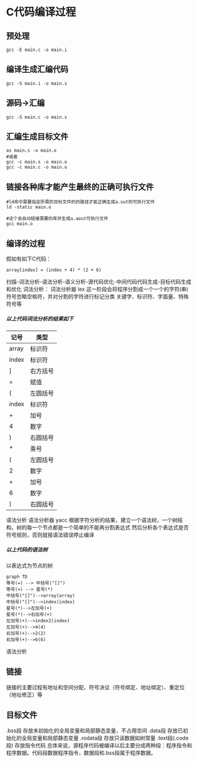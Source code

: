 # C代码编译过程
## 预处理
```
gcc -E main.c -o main.i
```
## 编译生成汇编代码
```
gcc -S main.i -o main.s
```
## 源码->汇编
```
gcc -S main.c -o main.s
```
## 汇编生成目标文件
```
as main.s -o main.o 
#或者
gcc -c main.s -o main.o
gcc -c main.c -o main.o
```
## 链接各种库才能产生最终的正确可执行文件
```
#ld命令需要指定所需的目标文件的的路径才能正确生成a.out的可执行文件
ld -static main.o
```
```
#这个会自动链接需要的库并生成a.aout可执行文件
gcc main.o
```

## 编译的过程
假如有如下C代码：
```
array[index] = (index + 4) * (2 + 6)
```
扫描-词法分析-语法分析-语义分析-源代码优化-中间代码代码生成-目标代码生成和优化
词法分析：
词法分析器 lex
这一阶段会将程序分割成一个一个的字符(串)符号忽略空格符，并对分割的字符进行标记分类
关键字、标识符、字面量、特殊符号等

##### 以上代码词法分析的结果如下
| 记号  | 类型|
|-|-|
| array | 标识符 |
| index | 标识符|
| ] | 右方括号|
| = | 赋值|
| ( | 左圆括号|
| index | 标识符|
| + | 加号|
| 4 | 数字|
| ) | 右圆括号|
| * | 乘号|
| ( | 左圆括号|
| 2 | 数字|
| + | 加号|
| 6 | 数字|
| ) | 右圆括号|


语法分析
语法分析器 yacc
根据字符分析的结果，建立一个语法树，一个树结构，树的每一个节点都是一个简单的不能再分割表达式
然后分析各个表达式是否符号规则，否则就报语法错误停止编译


#####  以上代码的语法树
以表达式为节点的树
```mermaid
graph TD
等号(=) --> 中括号("[]")
等号(=) --> 星号(*)
中括号("[]")-->array(array)
中括号("[]")-->index(index)
星号(*)-->左加号(+)
星号(*)-->右加号(+)
左加号(+)-->index2(index)
左加号(+)-->4(4)
右加号(+)-->2(2)
右加号(+)-->6(6)

```
语法分析


## 链接
链接的主要过程有地址和空间分配、符号决议（符号绑定、地址绑定）、重定位（地址修正）等

## 目标文件
.bss段 存放未初始化的全局变量和局部静态变量，不占用空间
.data段 存放已初始化的全局变量和局部静态变量
.rodata段 存放只读数据如树常量
.text段(.code段) 存放指令代码
总体来说，源程序代码被编译以后主要分成两种段：程序指令和程序数据。代码段数据程序指令，数据段和.bss段属于程序数据。


